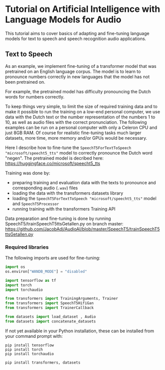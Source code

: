 # Tutorial on Artificial Intelligence with Language Models for Audio

This tutorial aims to cover basics of adapting and fine-tuning language models for text to speech and speech recognition audio applications.

## Text to Speech

As an example, we implement fine-tuning of a transformer model that was pretrained on an English language corpus. The model is to learn to pronounce numbers correctly in new languages that the model has not been pretrained on.

For example, the pretrained model has difficulty pronouncing the Dutch words for numbers correctly.

To keep things very simple, to limit the size of required training data and to make it possible to run the training on a low-end personal computer, we use data with the Dutch text or the number representation of the numbers 1 to 10, as well as audio files with the correct pronunciation. The following examples can be run on a personal computer with only a Celeron CPU and just 8GB RAM. Of course for realistic fine-tuning tasks much larger datasets, more time, more memory and/or GPUs would be necessary.

Here I describe how to fine-tune the `SpeechT5ForTextToSpeech "microsoft/speecht5_tts"` model to correctly pronounce the Dutch word "negen". The pretrained model is decribed here: https://huggingface.co/microsoft/speecht5_tts

Training was done by:

* preparing training and evaluation data with the texts to pronounce and corresponding audio (`.wav`) files
* loading the data with the transformers datasets library 
* loading the `SpeechT5ForTextToSpeech "microsoft/speecht5_tts"` model and `SpeechT5Processor`
* running training with the transformers Training API


Data preparation and fine-tuning is done by running SpeechT5/trainSpeechT5ttsGetallen.py on branch master: https://github.com/JacobAdj/AudioAI/blob/master/SpeechT5/trainSpeechT5ttsGetallen.py

### Required libraries

The following imports are used for fine-tuning:

```python
import os
os.environ["WANDB_MODE"] = "disabled"

import tensorflow as tf
import torch
import torchaudio

from transformers import TrainingArguments, Trainer
from transformers import SpeechT5HifiGan
from transformers import TrainerCallback

from datasets import load_dataset , Audio
from datasets import concatenate_datasets
```


If not yet available in your Python installation, these can be installed from your command prompt with:
```shell
pip install tensorflow 
pip install torch
pip install torchaudio

pip install transformers, datasets 
```
